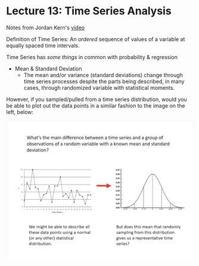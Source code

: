 # Lecture 13: Time Series Analysis #
Notes from Jordan Kern's <a href = "https://www.youtube.com/watch?v=Prpu_U5tKkE" target = "_blank">video</a>

Definition of Time Series: An _ordered_ sequence of values of a variable at equally spaced time intervals.

Time Series has _some things_ in common with probability & regression
- Mean & Standard Deviation
  - The mean and/or variance (standard deviations) change through time series processes despite the parts being described, in many cases, through randomized variable with statistical moments.
  
However, if you sampled/pulled from a time series distribution, would you be able to plot out the data points in a similar fashion to the image on the left, below:

![x](/images/timeseries_distribution.png)